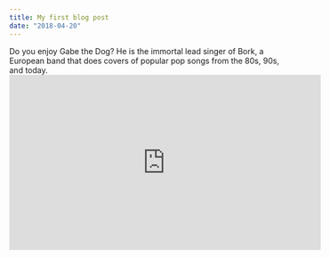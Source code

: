 ```yaml
---
title: My first blog post
date: "2018-04-20"
---
```

Do you enjoy Gabe the Dog? He is the immortal lead singer of Bork, a European band that does covers of popular pop songs from the 80s, 90s, and today. <iframe width="560" height="315" src="https://www.youtube.com/embed/c--etqIJcow?ecver=1" frameborder="0" allowfullscreen></iframe>